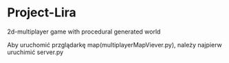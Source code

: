 # Project-Lira
2d-multiplayer game with procedural generated world

Aby uruchomić przglądarkę map(multiplayerMapViever.py), należy najpierw uruchimić server.py
